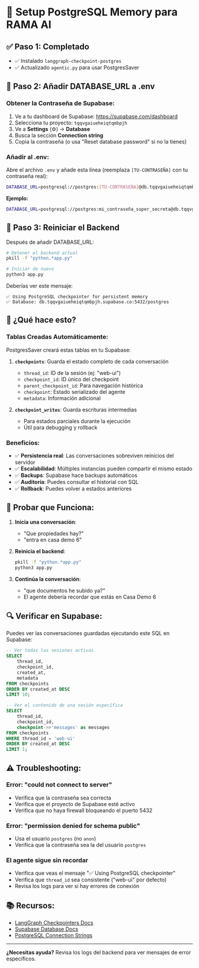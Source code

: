 # 🔧 Setup PostgreSQL Memory para RAMA AI

## ✅ Paso 1: Completado
- ✅ Instalado `langgraph-checkpoint-postgres`
- ✅ Actualizado `agentic.py` para usar PostgresSaver

## 📝 Paso 2: Añadir DATABASE_URL a .env

### Obtener la Contraseña de Supabase:

1. Ve a tu dashboard de Supabase: https://supabase.com/dashboard
2. Selecciona tu proyecto: `tqqvgaiueheiqtqmbpjh`
3. Ve a **Settings** (⚙️) → **Database**
4. Busca la sección **Connection string**
5. Copia la contraseña (o usa "Reset database password" si no la tienes)

### Añadir al .env:

Abre el archivo `.env` y añade esta línea (reemplaza `[TU-CONTRASEÑA]` con tu contraseña real):

```bash
DATABASE_URL=postgresql://postgres:[TU-CONTRASEÑA]@db.tqqvgaiueheiqtqmbpjh.supabase.co:5432/postgres
```

**Ejemplo:**
```bash
DATABASE_URL=postgresql://postgres:mi_contraseña_super_secreta@db.tqqvgaiueheiqtqmbpjh.supabase.co:5432/postgres
```

## 🚀 Paso 3: Reiniciar el Backend

Después de añadir DATABASE_URL:

```bash
# Detener el backend actual
pkill -f "python.*app.py"

# Iniciar de nuevo
python3 app.py
```

Deberías ver este mensaje:
```
✅ Using PostgreSQL checkpointer for persistent memory
✅ Database: db.tqqvgaiueheiqtqmbpjh.supabase.co:5432/postgres
```

## 🎯 ¿Qué hace esto?

### Tablas Creadas Automáticamente:

PostgresSaver creará estas tablas en tu Supabase:

1. **`checkpoints`**: Guarda el estado completo de cada conversación
   - `thread_id`: ID de la sesión (ej: "web-ui")
   - `checkpoint_id`: ID único del checkpoint
   - `parent_checkpoint_id`: Para navegación histórica
   - `checkpoint`: Estado serializado del agente
   - `metadata`: Información adicional

2. **`checkpoint_writes`**: Guarda escrituras intermedias
   - Para estados parciales durante la ejecución
   - Útil para debugging y rollback

### Beneficios:

- ✅ **Persistencia real**: Las conversaciones sobreviven reinicios del servidor
- ✅ **Escalabilidad**: Múltiples instancias pueden compartir el mismo estado
- ✅ **Backups**: Supabase hace backups automáticos
- ✅ **Auditoría**: Puedes consultar el historial con SQL
- ✅ **Rollback**: Puedes volver a estados anteriores

## 🧪 Probar que Funciona:

1. **Inicia una conversación**:
   - "Que propiedades hay?"
   - "entra en casa demo 6"

2. **Reinicia el backend**:
   ```bash
   pkill -f "python.*app.py"
   python3 app.py
   ```

3. **Continúa la conversación**:
   - "que documentos he subido ya?"
   - El agente debería recordar que estás en Casa Demo 6

## 🔍 Verificar en Supabase:

Puedes ver las conversaciones guardadas ejecutando este SQL en Supabase:

```sql
-- Ver todas las sesiones activas
SELECT 
    thread_id,
    checkpoint_id,
    created_at,
    metadata
FROM checkpoints
ORDER BY created_at DESC
LIMIT 10;

-- Ver el contenido de una sesión específica
SELECT 
    thread_id,
    checkpoint_id,
    checkpoint->>'messages' as messages
FROM checkpoints
WHERE thread_id = 'web-ui'
ORDER BY created_at DESC
LIMIT 1;
```

## ⚠️ Troubleshooting:

### Error: "could not connect to server"
- Verifica que la contraseña sea correcta
- Verifica que el proyecto de Supabase esté activo
- Verifica que no haya firewall bloqueando el puerto 5432

### Error: "permission denied for schema public"
- Usa el usuario `postgres` (no `anon`)
- Verifica que la contraseña sea la del usuario `postgres`

### El agente sigue sin recordar
- Verifica que veas el mensaje "✅ Using PostgreSQL checkpointer"
- Verifica que `thread_id` sea consistente ("web-ui" por defecto)
- Revisa los logs para ver si hay errores de conexión

## 📚 Recursos:

- [LangGraph Checkpointers Docs](https://langchain-ai.github.io/langgraph/reference/checkpoints/)
- [Supabase Database Docs](https://supabase.com/docs/guides/database)
- [PostgreSQL Connection Strings](https://www.postgresql.org/docs/current/libpq-connect.html#LIBPQ-CONNSTRING)

---

**¿Necesitas ayuda?** Revisa los logs del backend para ver mensajes de error específicos.

